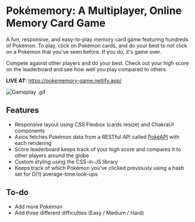 # Pokémemory: A Multiplayer, Online Memory Card Game

A fun, responsive, and easy-to-play memory card game featuring hundreds of Pokémon. To play, click on Pokémon cards, and do your best to not click on a Pokémon that you've seen before. If you do, it's game over.

Compete against other players and do your best. Check out your high score on the leaderboard and see how well you play compared to others.

**LIVE AT:** https://pokememory-game.netlify.app/

![Gameplay .gif](https://i.gyazo.com/89c9957874f89a45a1f5917068c2821c.gif)

## Features

* Responsive layout using CSS Flexbox (cards resize) and ChakraUI components
* Axios fetches Pokémon data from a RESTful API called [PokéAPI](https://pokeapi.co/) with each rendering
* Score leaderboard keeps track of your high score and compares it to other players around the globe
* Custom styling using the CSS-in-JS library
* Keeps track of which Pokémon you've clicked previously using a hash set for O(1) average-time look-ups

## To-do

* Add more Pokémon
* Add three different difficulties (Easy / Medium / Hard)
